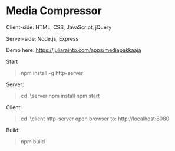 # Media Compressor

Client-side: HTML, CSS, JavaScript, jQuery

Server-side: Node.js, Express

Demo here: https://juliarainto.com/apps/mediapakkaaja


Start
> npm install -g http-server

Server:
> cd .\server
> npm install
> npm start

Client:
> cd .\client
> http-server
> open browser to: http://localhost:8080

Build:
> npm build
